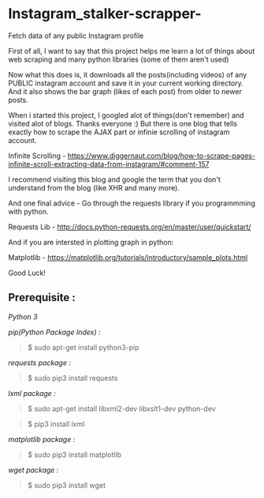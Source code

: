 # Instagram_stalker-scrapper-
Fetch data of any public Instagram profile

First of all, I want to say that this project helps me learn a lot of things about web scraping and many python libraries (some of them aren't used)

Now what this does is, it downloads all the posts(including videos) of any PUBLIC instagram account and save it in your current working directory.
And it also shows the bar graph (likes of each post) from older to newer posts.

When i started this project, I googled alot of things(don't remember) and visited alot of blogs. Thanks everyone :)
But there is one blog that tells exactly how to scrape the AJAX part or infinie scrolling of instagram account.

Infinite Scrolling - https://www.diggernaut.com/blog/how-to-scrape-pages-infinite-scroll-extracting-data-from-instagram/#comment-157

I recommend visiting this blog and google the term that you don't understand from the blog (like XHR and many more).

And one final advice - Go through the requests library if you programmming with python.

Requests Lib - http://docs.python-requests.org/en/master/user/quickstart/

And if you are intersted in plotting graph in python:

Matplotlib - https://matplotlib.org/tutorials/introductory/sample_plots.html

Good Luck!

## Prerequisite :
_Python 3_

_pip(Python Package Index) :_

> $ sudo apt-get install python3-pip

_requests package :_

> $ sudo pip3 install requests

_lxml package :_

> $ sudo apt-get install libxml2-dev libxslt1-dev python-dev

> $ pip3 install lxml

_matplotlib package :_

> $ sudo pip3 install matplotlib

_wget package :_

> $ sudo pip3 install wget
